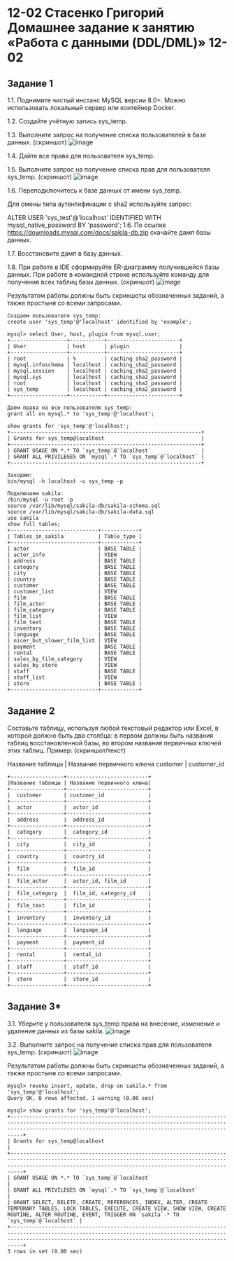 # 12-02 Стасенко Григорий Домашнее задание к занятию «Работа с данными (DDL/DML)» 12-02

## Задание 1
1.1. Поднимите чистый инстанс MySQL версии 8.0+. Можно использовать локальный сервер или контейнер Docker.

1.2. Создайте учётную запись sys_temp.

1.3. Выполните запрос на получение списка пользователей в базе данных. (скриншот)
![image](https://github.com/Nightnek/HW_12_02/assets/127677631/b7cea5d4-d9a5-4fe1-a1ec-8d707bd66d66)


1.4. Дайте все права для пользователя sys_temp.

1.5. Выполните запрос на получение списка прав для пользователя sys_temp. (скриншот)
![image](https://github.com/Nightnek/HW_12_02/assets/127677631/e88e20e8-5828-4da9-9012-7051ba55bd2d)


1.6. Переподключитесь к базе данных от имени sys_temp.

Для смены типа аутентификации с sha2 используйте запрос:

ALTER USER 'sys_test'@'localhost' IDENTIFIED WITH mysql_native_password BY 'password';
1.6. По ссылке https://downloads.mysql.com/docs/sakila-db.zip скачайте дамп базы данных.

1.7. Восстановите дамп в базу данных.

1.8. При работе в IDE сформируйте ER-диаграмму получившейся базы данных. При работе в командной строке используйте команду для получения всех таблиц базы данных. (скриншот)
![image](https://github.com/Nightnek/HW_12_02/assets/127677631/5e77d6f5-c91e-4ec9-af86-2da799a1665f)


Результатом работы должны быть скриншоты обозначенных заданий, а также простыня со всеми запросами.

````
Создаем пользователя sys_temp:
create user 'sys_temp'@'localhost' identified by 'example';

mysql> select User, host, plugin from mysql.user;
+------------------+-----------+-----------------------+
| User             | host      | plugin                |
+------------------+-----------+-----------------------+
| root             | %         | caching_sha2_password |
| mysql.infoschema | localhost | caching_sha2_password |
| mysql.session    | localhost | caching_sha2_password |
| mysql.sys        | localhost | caching_sha2_password |
| root             | localhost | caching_sha2_password |
| sys_temp         | localhost | caching_sha2_password |
+------------------+-----------+-----------------------+

Даем права на все пользователю sys_temp:
grant all on mysql.* to 'sys_temp'@'localhost';

show grants for 'sys_temp'@'localhost';
+-------------------------------------------------------------+
| Grants for sys_temp@localhost                               |
+-------------------------------------------------------------+
| GRANT USAGE ON *.* TO `sys_temp`@`localhost`                |
| GRANT ALL PRIVILEGES ON `mysql`.* TO `sys_temp`@`localhost` |
+-------------------------------------------------------------+

Заходим:
bin/mysql -h localhost -u sys_temp -p

Подключаем sakila:
/bin/mysql -u root -p
source /var/lib/mysql/sakila-db/sakila-schema.sql
source /var/lib/mysql/sakila-db/sakila-data.sql
use sakila
show full tables;
+----------------------------+------------+
| Tables_in_sakila           | Table_type |
+----------------------------+------------+
| actor                      | BASE TABLE |
| actor_info                 | VIEW       |
| address                    | BASE TABLE |
| category                   | BASE TABLE |
| city                       | BASE TABLE |
| country                    | BASE TABLE |
| customer                   | BASE TABLE |
| customer_list              | VIEW       |
| film                       | BASE TABLE |
| film_actor                 | BASE TABLE |
| film_category              | BASE TABLE |
| film_list                  | VIEW       |
| film_text                  | BASE TABLE |
| inventory                  | BASE TABLE |
| language                   | BASE TABLE |
| nicer_but_slower_film_list | VIEW       |
| payment                    | BASE TABLE |
| rental                     | BASE TABLE |
| sales_by_film_category     | VIEW       |
| sales_by_store             | VIEW       |
| staff                      | BASE TABLE |
| staff_list                 | VIEW       |
| store                      | BASE TABLE |
+----------------------------+------------+
````

## Задание 2
Составьте таблицу, используя любой текстовый редактор или Excel, в которой должно быть два столбца: в первом должны быть названия таблиц восстановленной базы, во втором названия первичных ключей этих таблиц. Пример: (скриншот/текст)

Название таблицы | Название первичного ключа
customer         | customer_id


````
+-----------------+--------------------------+
|Название таблицы | Название первичного ключа|
+-----------------+--------------------------+
|  customer       | customer_id              |
+-----------------+--------------------------+
|  actor          |  actor_id                |
+-----------------+--------------------------+
|  address        |  address_id              |
+-----------------+--------------------------+
|  category       |  category_id             |
+-----------------+--------------------------+
|  city           |  city_id                 |
+-----------------+--------------------------+
|  country        |  country_id              |
+-----------------+--------------------------+
|  film           |  film_id                 |
+-----------------+--------------------------+
|  film_actor     |  actor_id, film_id       |
+-----------------+--------------------------+
|  film_category  |  film_id, category_id    |
+-----------------+--------------------------+
|  film_text      |  film_id                 |
+-----------------+--------------------------+
|  inventory      |  inventory_id            |
+-----------------+--------------------------+
|  language       |  language_id             |
+-----------------+--------------------------+
|  payment        |  payment_id              |
+-----------------+--------------------------+
|  rental         |  rental_id               |
+-----------------+--------------------------+
|  staff          |  staff_id                |
+-----------------+--------------------------+
|  store          |  store_id                |
+-----------------+--------------------------+

````

## Задание 3*
3.1. Уберите у пользователя sys_temp права на внесение, изменение и удаление данных из базы sakila.
![image](https://github.com/Nightnek/HW_12_02/assets/127677631/43effa48-36b4-41ac-87ea-173ea21bc5cf)

3.2. Выполните запрос на получение списка прав для пользователя sys_temp. (скриншот)
![image](https://github.com/Nightnek/HW_12_02/assets/127677631/b653d5f3-1f02-4cb9-8885-accebe997435)

Результатом работы должны быть скриншоты обозначенных заданий, а также простыня со всеми запросами.

````
mysql> revoke insert, update, drop on sakila.* from 'sys_temp'@'localhost';
Query OK, 0 rows affected, 1 warning (0.00 sec)

mysql> show grants for 'sys_temp'@'localhost';
+----------------------------------------------------------------------------------------------------------------------------------------------------------------------------------------------------------------------+
| Grants for sys_temp@localhost                                                                                                                                                                                        |
+----------------------------------------------------------------------------------------------------------------------------------------------------------------------------------------------------------------------+
| GRANT USAGE ON *.* TO `sys_temp`@`localhost`                                                                                                                                                                         |
| GRANT ALL PRIVILEGES ON `mysql`.* TO `sys_temp`@`localhost`                                                                                                                                                          |
| GRANT SELECT, DELETE, CREATE, REFERENCES, INDEX, ALTER, CREATE TEMPORARY TABLES, LOCK TABLES, EXECUTE, CREATE VIEW, SHOW VIEW, CREATE ROUTINE, ALTER ROUTINE, EVENT, TRIGGER ON `sakila`.* TO `sys_temp`@`localhost` |
+----------------------------------------------------------------------------------------------------------------------------------------------------------------------------------------------------------------------+
3 rows in set (0.00 sec)
````
